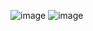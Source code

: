 ![image](https://github.com/user-attachments/assets/1fd508b6-b0c7-4a4c-8047-7ac4956b6d26)
![image](https://github.com/user-attachments/assets/f209ef02-3918-4100-9356-ab7d613a872d)

